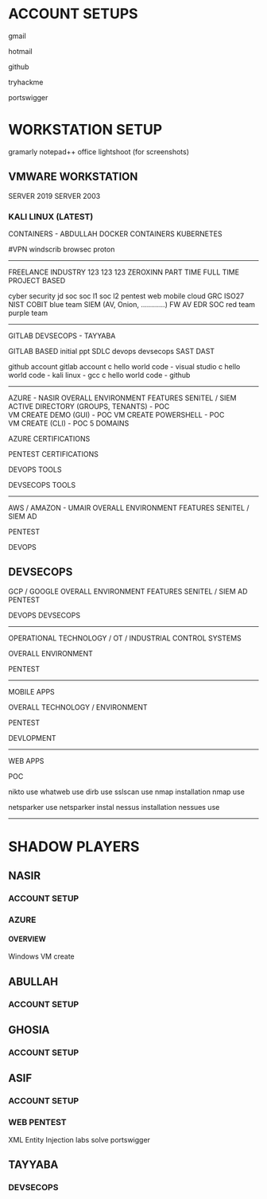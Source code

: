 # ACCOUNT SETUPS
gmail

hotmail

github 

tryhackme

portswigger 

# WORKSTATION SETUP
gramarly
notepad++
office
lightshoot (for screenshots)

## VMWARE WORKSTATION
SERVER 2019
SERVER 2003
### KALI LINUX (LATEST)
CONTAINERS - ABDULLAH 
DOCKER CONTAINERS 
KUBERNETES

#VPN
windscrib
browsec
proton 

    
-----------------------------------------------------------
FREELANCE 
INDUSTRY
  123
  123
  123
ZEROXINN
  PART TIME 
  FULL TIME 
  PROJECT BASED 

cyber security jd
  soc
    soc l1
    soc l2
  pentest
    web
    mobile
    cloud
  GRC
    ISO27 
    NIST
    COBIT 
  blue team
    SIEM (AV, Onion, ............)
    FW
    AV
    EDR
    SOC
  red team
  purple team
  

------------------------------------------------------------

GITLAB DEVSECOPS - TAYYABA

GITLAB BASED
  initial ppt 
  SDLC
  devops 
  devsecops
  SAST
  DAST

  github account
  gitlab account 
  c hello world code - visual studio
  c hello world code - kali linux - gcc 
  c hello world code - github 


---------------------------------------------
AZURE - NASIR
OVERALL ENVIRONMENT 
  FEATURES
  SENITEL / SIEM
  ACTIVE DIRECTORY (GROUPS, TENANTS) - POC  
  VM CREATE DEMO (GUI) - POC 
  VM CREATE POWERSHELL - POC  
  VM CREATE (CLI) - POC 
  5 DOMAINS 
  
  AZURE CERTIFICATIONS
    
  
PENTEST
  CERTIFICATIONS 
  
  
DEVOPS
  TOOLS
  
DEVSECOPS
  TOOLS
  
---------------------------------------------

AWS / AMAZON - UMAIR 
OVERALL ENVIRONMENT 
  FEATURES
  SENITEL / SIEM
  AD 
  
PENTEST
  
DEVOPS

DEVSECOPS
---------------------------------------------


GCP / GOOGLE 
OVERALL ENVIRONMENT 
  FEATURES
  SENITEL / SIEM
  AD 
PENTEST
  
DEVOPS
DEVSECOPS


---------------------------------------------

OPERATIONAL TECHNOLOGY / OT / INDUSTRIAL CONTROL SYSTEMS 

OVERALL ENVIRONMENT

PENTEST

---------------------------------------------

MOBILE APPS

OVERALL TECHNOLOGY / ENVIRONMENT 

PENTEST

DEVLOPMENT 

---------------------------------------------

WEB APPS

POC

nikto use 
whatweb use
dirb use 
sslscan use 
nmap installation
nmap use

netsparker use
netsparker instal 
nessus installation
nessues use

----------------------------


# SHADOW PLAYERS

## NASIR
### ACCOUNT SETUP
### AZURE 
#### OVERVIEW
Windows VM create 

## ABULLAH
### ACCOUNT SETUP

## GHOSIA 
### ACCOUNT SETUP

## ASIF
### ACCOUNT SETUP
### WEB PENTEST
XML Entity Injection labs solve portswigger 


## TAYYABA
### DEVSECOPS





